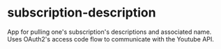 # subscription-description
App for pulling one's subscription's descriptions and associated name. Uses OAuth2's access code flow to communicate with the Youtube API.
